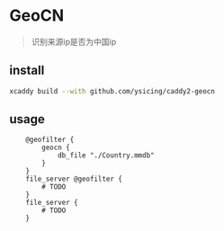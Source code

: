 # GeoCN

> 识别来源ip是否为中国ip

## install

```bash
xcaddy build --with github.com/ysicing/caddy2-geocn
```

## usage

```caddyfile
    @geofilter {
        geocn {
            db_file "./Country.mmdb"
        }
    }
    file_server @geofilter {
        # TODO
    }
    file_server {
        # TODO
    }
```
